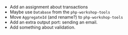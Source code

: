 - Add an assignment about transactions
- Maybe use `Database` from the `php-workshop-tools`
- Move `AggregateId` (and rename?) to `php-workshop-tools`
- Add an extra output port: sending an email.
- Add something about validation.
